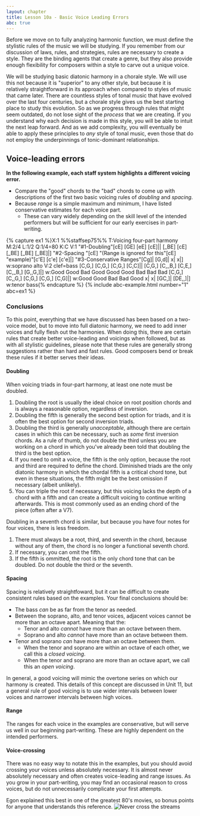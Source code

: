 ```yaml
---
layout: chapter
title: Lesson 10a - Basic Voice Leading Errors
abc: true
---
```


Before we move on to fully analyzing harmonic function, we must define the stylistic rules of the music we will be studying. If you remember from our discussion of laws, rules, and strategies, rules are necessary to create a style. They are the binding agents that create a genre, but they also provide enough flexibility for composers within a style to carve out a unique voice. 

We will be studying basic diatonic harmony in a chorale style. We will use this not because it is "superior" to any other style, but because it is relatively straightforward in its approach when compared to styles of music that came later. There are countless styles of tonal music that have evolved over the last four centuries, but a chorale style gives us the best starting place to study this evolution. So as we progress through rules that might seem outdated, do not lose sight of the *process* that we are creating. If you understand why each decision is made in this style, you will be able to intuit the next leap forward. And as we add complexity, you will eventually be able to apply these principles to *any* style of tonal music, even those that do not employ the underpinnings of tonic-dominant relationships. 

## Voice-leading errors

**In the following example, each staff system highlights a different voicing error.**
- Compare the "good" chords to the "bad" chords to come up with descriptions of the first two basic voicing rules of *doubling* and *spacing*. 
- Because *range* is a simple maximum and minimum, I have listed conservative estimates for each voice part. 
  - These can vary widely depending on the skill level of the intended performers but will be sufficient for our early exercises in part-writing.

{% capture ex1 %}X:1
%%staffsep75%%
T:Voicing four-part harmony
M:2/4
L:1/2
Q:1/4=80
K:C
V:1
"#1-Doubling"[cE] [GE] [eE] [cE]|| [_BE] [cE] [_BE] [_BE] [_BE]|]
"#2-Spacing "[cE] "(Range is ignored for this"[cE] "example)"[c'E] [c'e] [c'e]|]
"#3-Conservative Ranges"[Cg]| [G,d]| x| x|]
w:soprano alto
V:2 clef=bass
[C,G,] [C,G,] [C,G,] [C,C]|| [C,G,] [C,_B,] [C,E,] [C,_B,] [G,,G,]|]
w:Good Good Bad Good Good Good Bad Bad Bad
[C,G,] [C,,G,] [C,G,] [C,G,] [C,G]|]
w:Good Good Bad Bad Good
x| x| [GC,]| [DE,,]|]
w:tenor bass{% endcapture %}
{% include abc-example.html number="1" abc=ex1 %}

### Conclusions 

To this point, everything that we have discussed has been based on a two-voice model, but to move into full diatonic harmony, we need to add inner voices and fully flesh out the harmonies. When doing this, there are certain rules that create better voice-leading and voicings when followed, but as with all stylistic guidelines, please note that these rules are generally strong suggestions rather than hard and fast rules. Good composers bend or break these rules if it better serves their ideas.

#### Doubling

When voicing triads in four-part harmony, at least one note must be doubled.

1. Doubling the root is usually the ideal choice on root position chords and is always a reasonable option, regardless of inversion.
2. Doubling the fifth is generally the second best option for triads, and it is often the best option for second inversion triads.
3. Doubling the third is generally *unacceptable*, although there are certain cases in which this can be necessary, such as *some* first inversion chords. As a rule of thumb, do not double the third unless you are working on a chord in which you've already been told that doubling the third is the best option.
4. If you need to omit a voice, the fifth is the only option, because the root and third are required to define the chord. Diminished triads are the only diatonic harmony in which the chordal fifth is a critical chord tone, but even in these situations, the fifth might be the best omission if necessary (albeit unlikely).
4. You can triple the root if necessary, but this voicing lacks the depth of a chord with a fifth and can create a difficult voicing to continue writing afterwards. This is most commonly used as an ending chord of the piece (often after a V7).

Doubling in a seventh chord is similar, but because you have four notes for four voices, there is less freedom.
1. There must always be a root, third, and seventh in the chord, because without any of them, the chord is no longer a functional seventh chord.
2. If necessary, you can omit the fifth.
3. If the fifth is ommitted, the root is the only chord tone that can be doubled. Do not double the third or the seventh.

#### Spacing

Spacing is relatively straightfoward, but it can be difficult to create consistent rules based on the examples. Your final conclusions should be:
- The bass *can* be as far from the tenor as needed.
- Between the soprano, alto, and tenor voices, adjacent voices cannot be more than an octave apart. Meaning that the:
  - Tenor and alto *cannot* have more than an octave between them.
  - Soprano and alto *cannot* have more than an octave between them.
- Tenor and soprano *can* have more than an octave between them.
  - When the tenor and soprano are within an octave of each other, we call this a *closed voicing*.
  - When the tenor and soprano are more than an octave apart, we call this an *open voicing*.

In general, a good voicing will mimic the overtone series on which our harmony is created. This details of this concept are discussed in Unit 11, but a general rule of good voicing is to use wider intervals between lower voices and narrower intervals between high voices.

#### Range

The ranges for each voice in the examples are conservative, but will serve us well in our beginning part-writing. These are highly dependent on the intended performers.

#### Voice-crossing

There was no easy way to notate this in the examples, but you should avoid crossing your voices unless absolutely necessary. It is almost never absolutely necessary and often creates voice-leading and range issues. As you grow in your part-writing, you may find an occasional reason to cross voices, but do not unnecessarily complicate your first attempts.

Egon explained this best in one of the greatest 80's movies, so bonus points for anyone that understands this reference.
![Never cross the streams](https://64.media.tumblr.com/4ac0c9272c14cddd23e64831c6f7ae1e/tumblr_n2snvjtemt1r9a32bo1_400.gifv)
